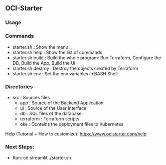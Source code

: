 ## OCI-Starter
### Usage 

### Commands
- starter.sh         : Show the menu
- starter.sh help    : Show the list of commands
- starter.sh build   : Build the whole program: Run Terraform, Configure the DB, Build the App, Build the UI
- starter.sh destroy : Destroy the objects created by Terraform
- starter.sh env     : Set the env variables in BASH Shell
                    
### Directories
- src           : Sources files
    - app       : Source of the Backend Application 
    - ui        : Source of the User Interface 
    - db        : SQL files of the database
    - terraform : Terraform scripts
    - oke       : Contains the deployment files to Kubernetes

Help (Tutorial + How to customize): https://www.ocistarter.com/help

### Next Steps:

- Run:
  cd streamlit
  ./starter.sh
